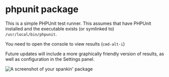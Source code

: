 # phpunit package

This is a simple PHPUnit test runner. This assumes that have PHPUnit installed and the executable exists (or symlinked to) `/usr/local/bin/phpunit`. 

You need to open the console to view results (`cmd-alt-i`)

Future updates will include a more graphically friendly version of results, as well as configuration in the Settings panel.

![A screenshot of your spankin' package](https://f.cloud.github.com/assets/69169/2290250/c35d867a-a017-11e3-86be-cd7c5bf3ff9b.gif)
